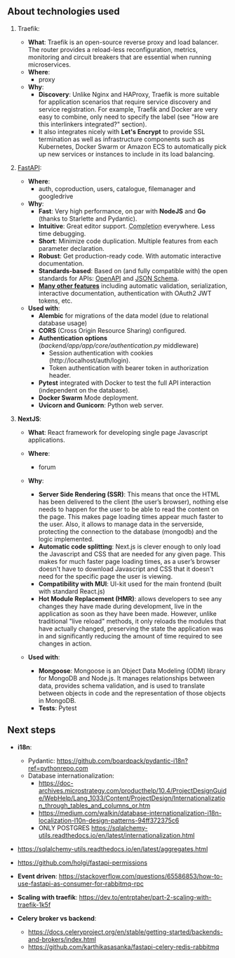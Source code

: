 

## About technologies used
1. Traefik:
    * **What**: Traefik is an open-source reverse proxy and load balancer. The router provides a reload-less reconfiguration, metrics, monitoring and circuit breakers that are essential when running microservices. 
    * **Where**: 
      * proxy
    * **Why**:
      * **Discovery**: Unlike Nginx and HAProxy, Traefik is more suitable for application scenarios that require service discovery and service registration. For example, Traefik and Docker are very easy to combine, only need to specify the label (see "How are this interlinkers integrated?" section). 
      * It also integrates nicely with **Let's Encrypt** to provide SSL termination as well as infrastructure components such as Kubernetes, Docker Swarm or Amazon ECS to automatically pick up new services or instances to include in its load balancing.

1. <a href="https://github.com/tiangolo/fastapi" class="external-link" target="_blank">FastAPI</a>:
    * **Where**: 
      * auth, coproduction, users, catalogue, filemanager and googledrive
    * **Why**:
      * **Fast**: Very high performance, on par with **NodeJS** and **Go** (thanks to Starlette and Pydantic).
      * **Intuitive**: Great editor support. <abbr title="also known as auto-complete, autocompletion, IntelliSense">Completion</abbr> everywhere. Less time debugging.
      * **Short**: Minimize code duplication. Multiple features from each parameter declaration.
      * **Robust**: Get production-ready code. With automatic interactive documentation.
      * **Standards-based**: Based on (and fully compatible with) the open standards for APIs: <a href="https://github.com/OAI/OpenAPI-Specification" class="external-link" target="_blank">OpenAPI</a> and <a href="http://json-schema.org/" class="external-link" target="_blank">JSON Schema</a>.
      * <a href="https://fastapi.tiangolo.com/features/" class="external-link" target="_blank">**Many other features**</a> including automatic validation, serialization, interactive documentation, authentication with OAuth2 JWT tokens, etc.
    * **Used with**:
      * **Alembic** for migrations of the data model (due to relational database usage)
      * **CORS** (Cross Origin Resource Sharing) configured.
      * **Authentication options** (*backend/app/app/core/authentication.py* middleware)
          * Session authentication with cookies (http://localhost/auth/login).
        * Token authentication with bearer token in authorization header.
      * **Pytest** integrated with Docker to test the full API interaction (independent on the database).
      * **Docker Swarm** Mode deployment.
      * **Uvicorn and Gunicorn**: Python web server.
  
1. **NextJS**:
    * **What**: React framework for developing single page Javascript applications.
    * **Where**: 
      * forum
    * **Why**:
      * **Server Side Rendering (SSR)**: This means that once the HTML has been delivered to the client (the user’s browser), nothing else needs to happen for the user to be able to read the content on the page. This makes page loading times appear much faster to the user. Also, it allows to manage data in the serverside, protecting the connection to the database (mongodb) and the logic implemented.
      * **Automatic code splitting**: Next.js is clever enough to only load the Javascript and CSS that are needed for any given page. This makes for much faster page loading times, as a user’s browser doesn't have to download Javascript and CSS that it doesn't need for the specific page the user is viewing. 
      * **Compatibility with MUI**: UI-kit used for the main frontend (built with standard React.js)
      * **Hot Module Replacement (HMR)**: allows developers to see any changes they have made during development, live in the application as soon as they have been made. However, unlike traditional "live reload" methods, it only reloads the modules that have actually changed, preserving the state the application was in and significantly reducing the amount of time required to see changes in action. 

    * **Used with**:
      * **Mongoose**: Mongoose is an Object Data Modeling (ODM) library for MongoDB and Node.js. It manages relationships between data, provides schema validation, and is used to translate between objects in code and the representation of those objects in MongoDB.
      * **Tests**: Pytest


## Next steps

* **i18n**:
  * Pydantic: https://github.com/boardpack/pydantic-i18n?ref=pythonrepo.com
  * Database internationalization: 
    * https://doc-archives.microstrategy.com/producthelp/10.4/ProjectDesignGuide/WebHelp/Lang_1033/Content/ProjectDesign/Internationalization_through_tables_and_columns_or.htm
    * https://medium.com/walkin/database-internationalization-i18n-localization-l10n-design-patterns-94ff372375c6
    * ONLY POSTGRES https://sqlalchemy-utils.readthedocs.io/en/latest/internationalization.html

* https://sqlalchemy-utils.readthedocs.io/en/latest/aggregates.html

* https://github.com/holgi/fastapi-permissions

* **Event driven**: https://stackoverflow.com/questions/65586853/how-to-use-fastapi-as-consumer-for-rabbitmq-rpc

* **Scaling with traefik**: https://dev.to/entrptaher/part-2-scaling-with-traefik-1k5f
* **Celery broker vs backend**: 
  * https://docs.celeryproject.org/en/stable/getting-started/backends-and-brokers/index.html
  * https://github.com/karthikasasanka/fastapi-celery-redis-rabbitmq

